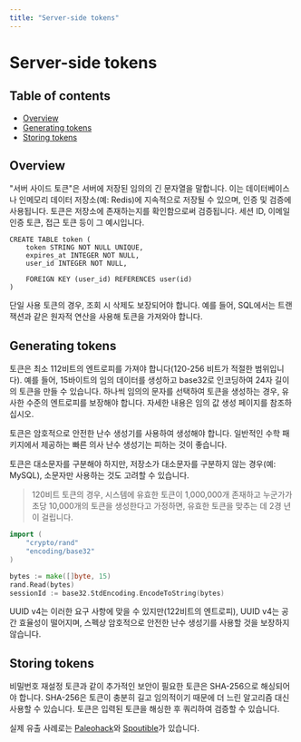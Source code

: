 ```yaml
---
title: "Server-side tokens"
---
```


# Server-side tokens

## Table of contents

- [Overview](#overview)
- [Generating tokens](#generating-tokens)
- [Storing tokens](#storing-tokens)

## Overview

"서버 사이드 토큰"은 서버에 저장된 임의의 긴 문자열을 말합니다. 이는 데이터베이스나 인메모리 데이터 저장소(예: Redis)에 지속적으로 저장될 수 있으며, 인증 및 검증에 사용됩니다. 토큰은 저장소에 존재하는지를 확인함으로써 검증됩니다. 세션 ID, 이메일 인증 토큰, 접근 토큰 등이 그 예시입니다.

```
CREATE TABLE token (
	token STRING NOT NULL UNIQUE,
	expires_at INTEGER NOT NULL,
	user_id INTEGER NOT NULL,

	FOREIGN KEY (user_id) REFERENCES user(id)
)
```

단일 사용 토큰의 경우, 조회 시 삭제도 보장되어야 합니다. 예를 들어, SQL에서는 트랜잭션과 같은 원자적 연산을 사용해 토큰을 가져와야 합니다.

## Generating tokens

토큰은 최소 112비트의 엔트로피를 가져야 합니다(120-256 비트가 적절한 범위입니다). 예를 들어, 15바이트의 임의 데이터를 생성하고 base32로 인코딩하여 24자 길이의 토큰을 만들 수 있습니다. 하나씩 임의의 문자를 선택하여 토큰을 생성하는 경우, 유사한 수준의 엔트로피를 보장해야 합니다. 자세한 내용은 임의 값 생성 페이지를 참조하십시오.

토큰은 암호적으로 안전한 난수 생성기를 사용하여 생성해야 합니다. 일반적인 수학 패키지에서 제공하는 빠른 의사 난수 생성기는 피하는 것이 좋습니다.

토큰은 대소문자를 구분해야 하지만, 저장소가 대소문자를 구분하지 않는 경우(예: MySQL), 소문자만 사용하는 것도 고려할 수 있습니다.

> 120비트 토큰의 경우, 시스템에 유효한 토큰이 1,000,000개 존재하고 누군가가 초당 10,000개의 토큰을 생성한다고 가정하면, 유효한 토큰을 맞추는 데 2경 년이 걸립니다.

```go
import (
	"crypto/rand"
	"encoding/base32"
)

bytes := make([]byte, 15)
rand.Read(bytes)
sessionId := base32.StdEncoding.EncodeToString(bytes)
```

UUID v4는 이러한 요구 사항에 맞을 수 있지만(122비트의 엔트로피), UUID v4는 공간 효율성이 떨어지며, 스펙상 암호적으로 안전한 난수 생성기를 사용할 것을 보장하지 않습니다.

## Storing tokens

비밀번호 재설정 토큰과 같이 추가적인 보안이 필요한 토큰은 SHA-256으로 해싱되어야 합니다. SHA-256은 토큰이 충분히 길고 임의적이기 때문에 더 느린 알고리즘 대신 사용할 수 있습니다. 토큰은 입력된 토큰을 해싱한 후 쿼리하여 검증할 수 있습니다.

실제 유출 사례로는 [Paleohack](https://www.vpnmentor.com/blog/report-paleohacks-breach/)와 [Spoutible](https://www.troyhunt.com/how-spoutibles-leaky-api-spurted-out-a-deluge-of-personal-data/)가 있습니다.